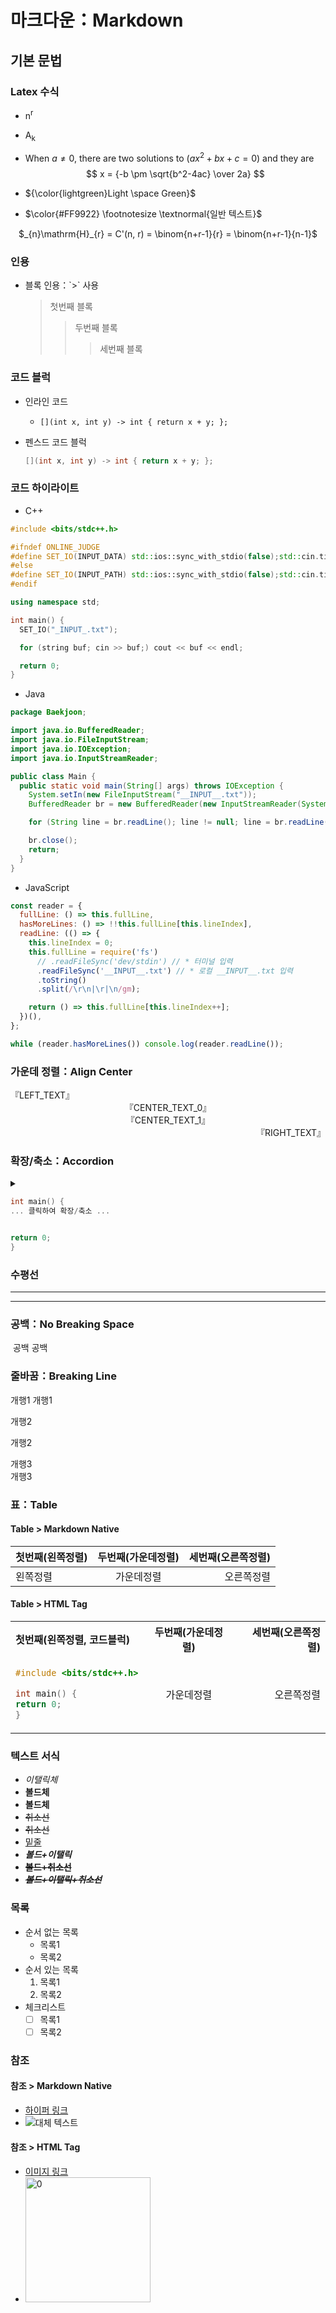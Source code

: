 # 마크다운：Markdown

## 기본 문법

### Latex 수식

- n<sup>r</sup>
- A<sub>k</sub>

- When $a \ne 0$, there are two solutions to $(ax^2 + bx + c = 0)$ and they are
  $$ x = {-b \pm \sqrt{b^2-4ac} \over 2a} $$

- ${\color{lightgreen}Light \space Green}$

- $\color{#FF9922} \footnotesize \textnormal{일반 텍스트}$

<div align=center>

$_{n}\mathrm{H}_{r} = C'(n, r) = \binom{n+r-1}{r} = \binom{n+r-1}{n-1}$

</div>

### 인용

- 블록 인용：\`>\` 사용

  > 첫번째 블록
  >
  > > 두번째 블록
  > >
  > > > 세번째 블록

### 코드 블럭

- 인라인 코드

  - `[](int x, int y) -> int { return x + y; };`

- 펜스드 코드 블럭

  ```cpp
  [](int x, int y) -> int { return x + y; };
  ```

### 코드 하이라이트

- C++

```cpp
#include <bits/stdc++.h>

#ifndef ONLINE_JUDGE
#define SET_IO(INPUT_DATA) std::ios::sync_with_stdio(false);std::cin.tie(nullptr);std::cout.tie(nullptr);std::ifstream fs(INPUT_DATA);std::cin.rdbuf(fs.is_open()?((std::istream*)&fs)->rdbuf():((std::istream*)new std::stringstream(INPUT_DATA))->rdbuf())
#else
#define SET_IO(INPUT_PATH) std::ios::sync_with_stdio(false);std::cin.tie(nullptr);std::cout.tie(nullptr)
#endif

using namespace std;

int main() {
  SET_IO("_INPUT_.txt");

  for (string buf; cin >> buf;) cout << buf << endl;

  return 0;
}
```

- Java

```java
package Baekjoon;

import java.io.BufferedReader;
import java.io.FileInputStream;
import java.io.IOException;
import java.io.InputStreamReader;

public class Main {
  public static void main(String[] args) throws IOException {
    System.setIn(new FileInputStream("__INPUT__.txt"));
    BufferedReader br = new BufferedReader(new InputStreamReader(System.in));

    for (String line = br.readLine(); line != null; line = br.readLine()) System.out.println(line);

    br.close();
    return;
  }
}

```

- JavaScript

```js
const reader = {
  fullLine: () => this.fullLine,
  hasMoreLines: () => !!this.fullLine[this.lineIndex],
  readLine: (() => {
    this.lineIndex = 0;
    this.fullLine = require('fs')
      // .readFileSync('dev/stdin') // * 터미널 입력
      .readFileSync('__INPUT__.txt') // * 로컬 __INPUT__.txt 입력
      .toString()
      .split(/\r\n|\r|\n/gm);

    return () => this.fullLine[this.lineIndex++];
  })(),
};

while (reader.hasMoreLines()) console.log(reader.readLine());
```

### 가운데 정렬：Align Center

  <div align=left>
  『LEFT_TEXT』
  </div>

  <center>
  『CENTER_TEXT_0』
  </center>

  <div align=center>
  『CENTER_TEXT_1』
  </div>

  <div align=right>
  『RIGHT_TEXT』
  </div>

### 확장/축소：Accordion

<details>
<summary>

```cpp
int main() {
... 클릭하여 확장/축소 ...
```

</summary>

```cpp
cout << "Hello, World!" << endl;
```

</details>

```cpp
return 0;
}
```

### 수평선

---

  <hr />

### 공백：No Breaking Space

&nbsp;공백&nbsp;공백

### 줄바꿈：Breaking Line

개행1
개행1

개행2

개행2

개행3<br />개행3

### 표：Table

#### Table > Markdown Native

| 첫번째(왼쪽정렬) | 두번째(가운데정렬) | 세번째(오른쪽정렬) |
| ---------------- | :----------------: | -----------------: |
| 왼쪽정렬         |     가운데정렬     |         오른쪽정렬 |

#### Table > HTML Tag

  <table>
  <tr>
  <th align=left>첫번째(왼쪽정렬, 코드블럭)</th>
  <th align=center>두번째(가운데정렬)</th>
  <th align=right>세번째(오른쪽정렬)</th>
  </tr>
  <tr>
  <td align=left>

```cpp
#include <bits/stdc++.h>

int main() {
return 0;
}
```

  </td>
  <td align=center>가운데정렬</td>
  <td align=right>오른쪽정렬</td>
  </tr>
  </table>

### 텍스트 서식

- _이탤릭체_
- **볼드체**
- <b>볼드체</b>
- ~~취소선~~
- <del>취소선</del>
- <u>밑줄</u>
- **_볼드+이탤릭_**
- **~~볼드+취소선~~**
- **_~~볼드+이탤릭+취소선~~_**

### 목록

- 순서 없는 목록
  - 목록1
  - 목록2
- 순서 있는 목록
  1. 목록1
  2. 목록2
- 체크리스트
  - [ ] 목록1
  - [ ] 목록2

### 참조

#### 참조 > Markdown Native

- [하이퍼 링크](./server/post/9/0.png)
- ![대체 텍스트](./server/post/9/0.png)

#### 참조 > HTML Tag

- <a href="./server/post/9/0.png">이미지 링크</a>
- <img src="./server/post/9/0.png" alt="0" width="200" height="200" />
